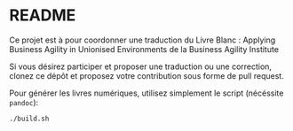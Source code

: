 # README

Ce projet est à pour coordonner une traduction du Livre Blanc : Applying Business Agility in Unionised Environments de la Business Agility Institute

Si vous désirez participer et proposer une traduction ou une correction, clonez ce dépôt et proposez votre contribution sous forme de pull request.

Pour générer les livres numériques, utilisez simplement le script (nécéssite `pandoc`):

```bash
./build.sh
```
